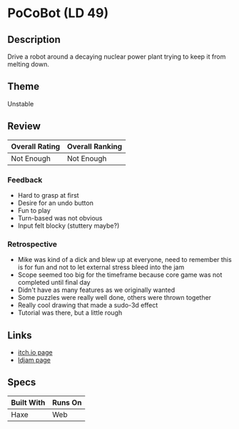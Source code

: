 # PoCoBot (LD 49)

## Description

Drive a robot around a decaying nuclear power plant trying to keep it from melting down.

## Theme

Unstable

## Review

| Overall Rating | Overall Ranking |
| --- | --- |
| Not Enough | Not Enough |

### Feedback

- Hard to grasp at first
- Desire for an undo button
- Fun to play
- Turn-based was not obvious
- Input felt blocky (stuttery maybe?)

### Retrospective

- Mike was kind of a dick and blew up at everyone, need to remember this is for fun and not to let external stress bleed into the jam
- Scope seemed too big for the timeframe because core game was not completed until final day
- Didn't have as many features as we originally wanted
- Some puzzles were really well done, others were thrown together
- Really cool drawing that made a sudo-3d effect
- Tutorial was there, but a little rough

## Links

- [itch.io page](https://bitdecaygames.itch.io/pocobot)
- [ldjam page](https://ldjam.com/events/ludum-dare/49/pocobots-obligation)

## Specs

| Built With | Runs On |
| --- | --- |
| Haxe | Web |

